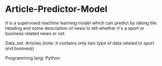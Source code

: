 # Article-Predictor-Model

It is a supervised machine learning model which can predict by taking the heading and some description of news to tell whether it's a sport or business related news or not.

Data_set: Articles (note: it contains only two type of data related to sport and business)

Programming lang: Python
